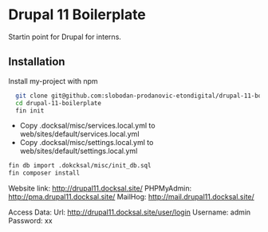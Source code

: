 
# Drupal 11 Boilerplate

Startin point for Drupal for interns.


## Installation

Install my-project with npm

```bash
  git clone git@github.com:slobodan-prodanovic-etondigital/drupal-11-boilerplate.git
  cd drupal-11-boilerplate
  fin init
```
- Copy .docksal/misc/services.local.yml to web/sites/default/services.local.yml
- Copy .docksal/misc/settings.local.yml to web/sites/default/settings.local.yml

 ```bash
fin db import .dokcksal/misc/init_db.sql
fin composer install
```

Website link: http://drupal11.docksal.site/
PHPMyAdmin: http://pma.drupal11.docksal.site/
MailHog: http://mail.drupal11.docksal.site/

Access Data:
Url: http://drupal11.docksal.site/user/login
Username: admin
Password: xx
